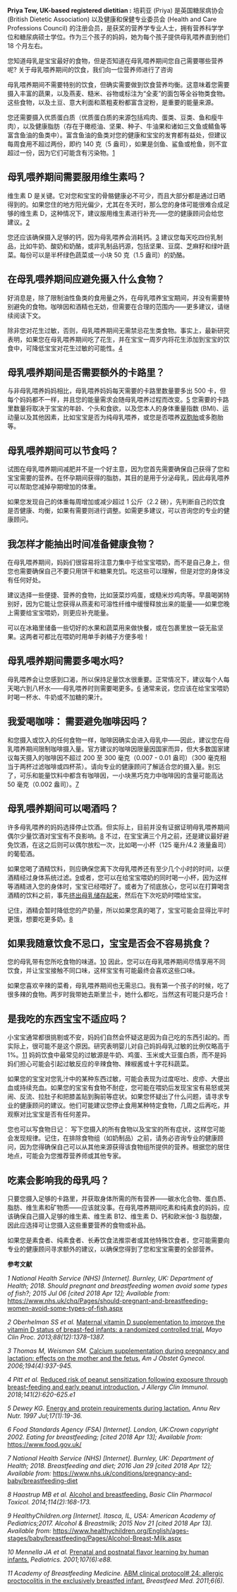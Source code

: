 **Priya Tew, UK-based registered dietitian :**
培莉亚 (Priya) 是英国糖尿病协会 (British Dietetic Association) 以及健康和保健专业委员会 (Health and Care Professions Council) 的注册会员，是获奖的营养学专业人士，拥有营养科学学位和糖尿病硕士学位。作为三个孩子的妈妈，她为每个孩子提供母乳喂养直到他们 18 个月左右。



您知道母乳是宝宝最好的食物，但是否知道在母乳喂养期间您自己需要哪些营养呢? 关于母乳喂养期间的饮食，我们向一位营养师进行了咨询

 

母乳喂养期间不需要特别的饮食，但确实需要做到饮食营养均衡。这意味着您需要摄入丰富的蔬果，以及燕麦、糙米、谷物或标注为“全麦”的面包等全谷物类食物。这些食物，以及土豆、意大利面和蒸粗麦粉都富含淀粉，是重要的能量来源。

您还需要摄入优质蛋白质（优质蛋白质的来源包括鸡肉、蛋类、豆类、鱼和瘦牛肉），以及健康脂肪（存在于橄榄油、坚果、种子、牛油果和诸如三文鱼或鲭鱼等富含鱼油的鱼类中）。富含鱼油的鱼类对您的健康和宝宝的发育都有益处，但建议每周食用不超过两份，即约 140 克（5 盎司），如果是剑鱼、鲨鱼或枪鱼，则不宜超过一份，因为它们可能含有污染物。[1](https://www.medela.cn/breastfeeding/mums-journey/breastfeeding-what-to-eat#reference)

## 母乳喂养期间需要服用维生素吗？

维生素 D 是关键。它对您和宝宝的骨骼健康必不可少，而且大部分都是通过日晒得到的。如果您住的地方阳光偏少，尤其在冬天时，那么您的身体可能很难合成足够的维生素 D，这种情况下，建议服用维生素进行补充——您的健康顾问会给您建议。[2](https://www.medela.cn/breastfeeding/mums-journey/breastfeeding-what-to-eat#reference)

您还应该确保摄入足够的钙，因为母乳喂养会消耗钙。[3](https://www.medela.cn/breastfeeding/mums-journey/breastfeeding-what-to-eat#reference) 建议您每天吃四份乳制品，比如牛奶、酸奶和奶酪，或非乳制品钙源，包括坚果、豆腐、芝麻籽和绿叶蔬菜。每份可以是半杯绿色蔬菜或一小块 50 克（1.5 盎司）的奶酪。

## 在母乳喂养期间应避免摄入什么食物？

好消息是，除了限制油性鱼类的食用量之外，在母乳喂养宝宝期间，并没有需要特别避免的食物。咖啡因和酒精也无妨，但需要在合理的范围内——更多建议，请继续阅读下文。

除非您对花生过敏，否则，母乳喂养期间无需禁忌花生类食物。事实上，最新研究表明，如果您在母乳喂养期间吃了花生，并在宝宝一周岁内将花生添加到宝宝的饮食中，可降低宝宝对花生过敏的可能性。[4](https://www.medela.cn/breastfeeding/mums-journey/breastfeeding-what-to-eat#reference)

## 母乳喂养期间是否需要额外的卡路里？

与非母乳喂养妈妈相比，母乳喂养妈妈每天需要的卡路里数量要多出 500 卡，但每个妈妈都不一样，并且您的能量需求会随母乳喂养过程而改变。[5](https://www.medela.cn/breastfeeding/mums-journey/breastfeeding-what-to-eat#reference) 您需要的卡路里数量将取决于宝宝的年龄、个头和食欲，以及您本人的身体重量指数 (BMI)、运动量以及其他因素，比如宝宝是否为纯母乳喂养，或您是否喂养[双胞胎](https://www.medela.cn/breastfeeding/mums-journey/breastfeeding-twins)或多胞胎等。

## 母乳喂养期间可以节食吗？

试图在母乳喂养期间减肥并不是一个好主意，因为您首先需要确保自己获得了您和宝宝需要的营养。在怀孕期间获得的脂肪，其目的是用于分泌母乳，因此母乳喂养可以帮助您减掉孕期增加的体重。

如果您发现自己的体重每周增加或减少超过 1 公斤（2.2 磅），先判断自己的饮食是否健康、均衡，如果有需要则进行调整。如需更多建议，可以咨询您的专业的健康顾问。

## 我怎样才能抽出时间准备健康食物？

在母乳喂养期间，妈妈们很容易将注意力集中于给宝宝喂奶，而不是自己身上，但您也需要确保自己不要只用饼干和糖果充饥。吃这些可以理解，但是对您的身体没有任何好处。

建议选择一些便捷、营养的食物，比如菠菜炒鸡蛋，或糙米炒鸡肉等。早晨喝粥特别好，因为它能让您获得从燕麦和可溶性纤维中缓慢释放出来的能量——如果您晚上需要给宝宝喂奶，则更应补充能量。

可以在冰箱里储备一些切好的水果和蔬菜用来做快餐，或在包裹里放一袋无盐坚果。这两者可都比在喂奶时用单手剥橘子方便多啦！

## 母乳喂养期间需要多喝水吗?

母乳喂养会让您感到口渴，所以保持足量饮水很重要。正常情况下，建议每个人每天喝六到八杯水——母乳喂养时则需要喝更多。[6](https://www.medela.cn/breastfeeding/mums-journey/breastfeeding-what-to-eat#reference) 通常来说，您应该在给宝宝喂奶时喝一杯水、牛奶或不加糖的果汁。

## 我爱喝咖啡： 需要避免咖啡因吗？

和您摄入或饮入的任何食物一样，咖啡因确实会进入母乳中——因此，建议您在母乳喂养期间限制咖啡摄入量。官方建议的咖啡因限量因国家而异，但大多数国家建议每天摄入的咖啡因不超过 200 至 300 毫克（0.007 - 0.01 盎司）（300 毫克相当于两杯过滤咖啡或四杯茶）。请向专业的健康顾问了解适合您的摄入量。别忘了，可乐和能量饮料中都含有咖啡因，一小块黑巧克力中咖啡因的含量可能高达 50 毫克（0.002 盎司）。[7](https://www.medela.cn/breastfeeding/mums-journey/breastfeeding-what-to-eat#reference)

## 母乳喂养期间可以喝酒吗？

许多母乳喂养的妈妈选择停止饮酒。但实际上，目前并没有证据证明母乳喂养期间偶尔少量饮酒对宝宝有不良影响。[8](https://www.medela.cn/breastfeeding/mums-journey/breastfeeding-what-to-eat#reference) 不过，在宝宝满三个月之前，还是建议最好避免饮酒，在这之后则可以偶尔放松一次，比如喝一小杯（125 毫升/4.2 液量盎司）的葡萄酒。

如果您喝了酒精饮料，则应确保您离下次母乳喂养还有至少几个小时的时间，以便酒精经过身体系统过滤。[9](https://www.medela.cn/breastfeeding/mums-journey/breastfeeding-what-to-eat#reference)或者，您可以在给宝宝喂奶的同时喝一小杯，因为这样等酒精进入您的身体时，宝宝已经喂好了。或者为了彻底放心，您可以在打算喝含酒精的饮料之前，事先[挤出母乳储存起来](https://www.medela.cn/breastfeeding/mums-journey/storing-and-thawing-breast-milk)，然后在下次吃奶时喂给宝宝。

记住，酒精会暂时降低您的产奶量，所以如果您真的喝了，宝宝可能会显得比平时更饿，想要吃更多奶。[8](https://www.medela.cn/breastfeeding/mums-journey/breastfeeding-what-to-eat#reference)

## 如果我随意饮食不忌口，宝宝是否会不容易挑食？

您的母乳带有您所吃食物的味道。[10](https://www.medela.cn/breastfeeding/mums-journey/breastfeeding-what-to-eat#reference) 因此，您可以在母乳喂养期间尽情享用不同饮食，并让宝宝接触不同口味，这样宝宝有可能最终会喜欢这些口味。

如果您喜欢辛辣的菜肴，母乳喂养期间也无需忌口。我有第一个孩子的时候，吃了很多辣的食物。两岁时我带她去斯里兰卡，她什么都吃，当然这有可能只是巧合！

## 是我吃的东西宝宝不适应吗？

小宝宝通常都很挑剔或不安，妈妈们自然会怀疑这是因为自己吃的东西引起的。而实际上，很可能不是这个原因。研究表明婴儿对自己妈妈母乳过敏的比例仅略高于 1%。[11](https://www.medela.cn/breastfeeding/mums-journey/breastfeeding-what-to-eat#reference) 妈妈饮食中最常见的过敏源是牛奶、鸡蛋、玉米或大豆蛋白质，而不是妈妈们担心可能会引起过敏反应的辛辣食物、辣椒酱或十字花科蔬菜。

如果您的宝宝对您乳汁中的某种东西过敏，可能会表现为过度呕吐、皮疹、大便出血或持续充血。如果您的宝宝有食物不耐症，您可能在喂奶后发现宝宝有易怒或哭闹、反流、拉肚子和把膝盖贴到胸前等症状。如果您怀疑出了什么问题，请寻求专业的健康顾问的建议。他们可能建议您停止食用某种特定食物，几周之后再吃，并观察对比宝宝是否有任何差异。

您也可以写食物日记： 写下您摄入的所有食物以及宝宝的所有症状，这样您可能会发现规律。记住，在排除食物组（如奶制品）之前，请务必咨询专业的健康顾问，因为您得确保自己可以从其他来源获得该食物组所提供的营养。根据您的居住地点，可能会为您推荐营养师或其他专家。

## 吃素会影响我的母乳吗？

只要您摄入足够的卡路里，并获取身体所需的所有营养——碳水化合物、蛋白质、脂肪、维生素和矿物质——应该就没事。在母乳喂养期间吃素和纯素食的妈妈，应该确保自己摄入足够的维生素、维生素 B12、维生素 D、钙和欧米伽-3 脂肪酸，因此应选择可让您摄入这些重要营养的食物或补品。

如果您是素食者、纯素食者、长寿饮食法推崇者或其他特殊饮食者，您可能需要向专业的健康顾问寻求额外的建议，以确保您得到了您和宝宝需要的全部营养。

**参考文献**



*1 National Health Service (NHS) [Internet]. Burnley, UK: Department of Health; 2018. Should pregnant and breastfeeding women avoid some types of fish?; 2015 Jul 06 [cited 2018 Apr 12]; Available from:* https://www.nhs.uk/chq/Pages/should-pregnant-and-breastfeeding-women-avoid-some-types-of-fish.aspx

*2 Oberhelman SS et al.* [Maternal vitamin D supplementation to improve the vitamin D status of breast-fed infants: a randomized controlled trial.](https://www.ncbi.nlm.nih.gov/pmc/articles/PMC3923377/) *Mayo Clin Proc. 2013;88(12):1378–1387.* 

*3 Thomas M, Weisman SM.* [Calcium supplementation during pregnancy and lactation: effects on the mother and the fetus.](https://www.ncbi.nlm.nih.gov/pubmed/16580279) *Am J Obstet Gynecol. 2006;194(4):937-945.* 

*4 Pitt et al.* [Reduced risk of peanut sensitization following exposure through breast-feeding and early peanut introduction.](https://www.ncbi.nlm.nih.gov/pubmed/28916221) *J Allergy Clin Immunol. 2018;141(2):620-625.e1*

*5 Dewey KG.* [Energy and protein requirements during lactation.](https://www.ncbi.nlm.nih.gov/pubmed/9240917) *Annu Rev Nutr. 1997 Jul;17(1):19-36.*

*6 Food Standards Agency (FSA) [Internet]. London, UK:Crown copyright 2002. Eating for breastfeeding; [cited 2018 Apr 13]; Available from:* https://www.food.gov.uk/

*7 National Health Service (NHS) [Internet]. Burnley, UK: Department of Health; 2018. Breastfeeding and diet; 2016 Jan 29 [cited 2018 Apr 12]; Available from:* https://www.nhs.uk/conditions/pregnancy-and-baby/breastfeeding-diet

*8 Haastrup MB et al.* [Alcohol and breastfeeding.](https://www.ncbi.nlm.nih.gov/pubmed/24118767) *Basic Clin Pharmacol Toxicol. 2014;114(2):168-173.* 

*9 HealthyChildren.org [Internet]. Itasca, IL, USA: American Academy of Pediatrics;2017. Alcohol & Breastmilk; 2015 Nov 21 [cited 2018 Apr 13]. Available from:* https://www.healthychildren.org/English/ages-stages/baby/breastfeeding/Pages/Alcohol-Breast-Milk.aspx

*10 Mennella JA et al.* [Prenatal and postnatal flavor learning by human infants.](https://www.ncbi.nlm.nih.gov/pubmed/11389286) *Pediatrics. 2001;107(6):e88.*

*11 Academy of Breastfeeding Medicine.* [ABM clinical protocol# 24: allergic proctocolitis in the exclusively breastfed infant.](https://www.ncbi.nlm.nih.gov/pubmed/22050274) *Breastfeed Med. 2011;6(6).*